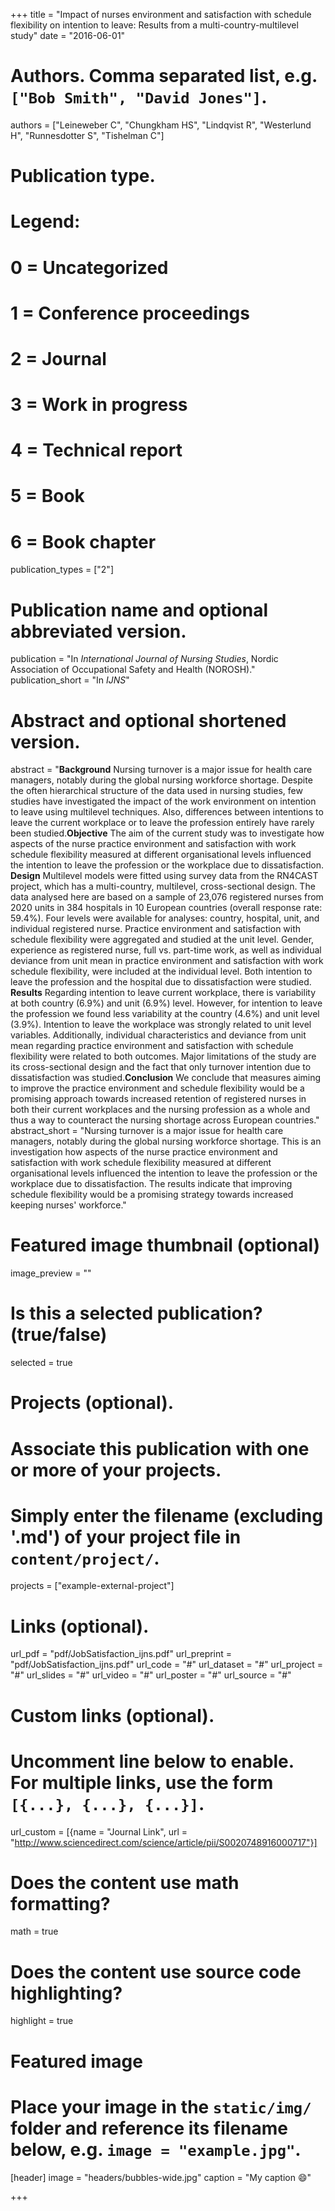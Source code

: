 +++
title = "Impact of nurses environment and satisfaction with schedule flexibility on intention to leave: Results from a multi-country-multilevel study"
date = "2016-06-01"

# Authors. Comma separated list, e.g. `["Bob Smith", "David Jones"]`.
authors = ["Leineweber C", "Chungkham HS", "Lindqvist R", "Westerlund H", "Runnesdotter S", "Tishelman C"]

# Publication type.
# Legend:
# 0 = Uncategorized
# 1 = Conference proceedings
# 2 = Journal
# 3 = Work in progress
# 4 = Technical report
# 5 = Book
# 6 = Book chapter
publication_types = ["2"]

# Publication name and optional abbreviated version.
publication = "In *International Journal of Nursing Studies*, Nordic Association of Occupational Safety and Health (NOROSH)."
publication_short = "In *IJNS*"

# Abstract and optional shortened version.
abstract = "**Background** Nursing turnover is a major issue for health care managers, notably during the global nursing workforce shortage. Despite the often hierarchical structure of the data used in nursing studies, few studies have investigated the impact of the work environment on intention to leave using multilevel techniques. Also, differences between intentions to leave the current workplace or to leave the profession entirely have rarely been studied.**Objective** The aim of the current study was to investigate how aspects of the nurse practice environment and satisfaction with work schedule flexibility measured at different organisational levels influenced the intention to leave the profession or the workplace due to dissatisfaction. **Design** Multilevel models were fitted using survey data from the RN4CAST project, which has a multi-country, multilevel, cross-sectional design. The data analysed here are based on a sample of 23,076 registered nurses from 2020 units in 384 hospitals in 10 European countries (overall response rate: 59.4%). Four levels were available for analyses: country, hospital, unit, and individual registered nurse. Practice environment and satisfaction with schedule flexibility were aggregated and studied at the unit level. Gender, experience as registered nurse, full vs. part-time work, as well as individual deviance from unit mean in practice environment and satisfaction with work schedule flexibility, were included at the individual level. Both intention to leave the profession and the hospital due to dissatisfaction were studied. **Results** Regarding intention to leave current workplace, there is variability at both country (6.9%) and unit (6.9%) level. However, for intention to leave the profession we found less variability at the country (4.6%) and unit level (3.9%). Intention to leave the workplace was strongly related to unit level variables. Additionally, individual characteristics and deviance from unit mean regarding practice environment and satisfaction with schedule flexibility were related to both outcomes. Major limitations of the study are its cross-sectional design and the fact that only turnover intention due to dissatisfaction was studied.**Conclusion** We conclude that measures aiming to improve the practice environment and schedule flexibility would be a promising approach towards increased retention of registered nurses in both their current workplaces and the nursing profession as a whole and thus a way to counteract the nursing shortage across European countries."
abstract_short = "Nursing turnover is a major issue for health care managers, notably during the global nursing workforce shortage. This is an investigation how aspects of the nurse practice environment and satisfaction with work schedule flexibility measured at different organisational levels influenced the intention to leave the profession or the workplace due to dissatisfaction. The results indicate that improving schedule flexibility would be a promising strategy towards increased keeping nurses' workforce."

# Featured image thumbnail (optional)
image_preview = ""

# Is this a selected publication? (true/false)
selected = true

# Projects (optional).
#   Associate this publication with one or more of your projects.
#   Simply enter the filename (excluding '.md') of your project file in `content/project/`.
projects = ["example-external-project"]

# Links (optional).
url_pdf = "pdf/JobSatisfaction_ijns.pdf"
url_preprint = "pdf/JobSatisfaction_ijns.pdf"
url_code = "#"
url_dataset = "#"
url_project = "#"
url_slides = "#"
url_video = "#"
url_poster = "#"
url_source = "#"

# Custom links (optional).
#   Uncomment line below to enable. For multiple links, use the form `[{...}, {...}, {...}]`.
url_custom = [{name = "Journal Link", url = "http://www.sciencedirect.com/science/article/pii/S0020748916000717"}]

# Does the content use math formatting?
math = true

# Does the content use source code highlighting?
highlight = true

# Featured image
# Place your image in the `static/img/` folder and reference its filename below, e.g. `image = "example.jpg"`.
[header]
image = "headers/bubbles-wide.jpg"
caption = "My caption :smile:"

+++
